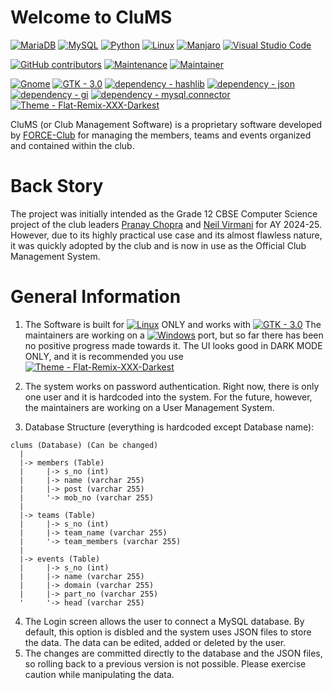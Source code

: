 # Welcome to CluMS
[![MariaDB](https://img.shields.io/badge/MariaDB-003545?style=for-the-badge&logo=mariadb&logoColor=white)](https://mariadb.org) [![MySQL](https://img.shields.io/badge/mysql-4479A1.svg?style=for-the-badge&logo=mysql&logoColor=white)](https://mysql.com) [![Python](https://img.shields.io/badge/python-3670A0?style=for-the-badge&logo=python&logoColor=ffdd54)](https://python.org) [![Linux](https://img.shields.io/badge/Linux-FCC624?style=for-the-badge&logo=linux&logoColor=black)](https://linux.org) [![Manjaro](https://img.shields.io/badge/Manjaro-35BF5C?style=for-the-badge&logo=Manjaro&logoColor=white)](https://manjaro.org) [![Visual Studio Code](https://img.shields.io/badge/Visual_Studio_Code-0078d7?style=for-the-badge)](https://code.visualstudio.com)

[![GitHub contributors](https://img.shields.io/github/contributors/Pranay-Chopra/CluMS?style=for-the-badge)](https://GitHub.com/Pranay-Chopra/CluMS/graphs/contributors/) [![Maintenance](https://img.shields.io/badge/Maintained%3F-no-red.svg?style=for-the-badge)](https://bitbucket.org/lbesson/ansi-colors) [![Maintainer](https://img.shields.io/badge/Maintainer-PranayChopra-blue?style=for-the-badge)](https://github.com/Pranay-Chopra)

[![Gnome](https://img.shields.io/badge/Gnome-blue?style=for-the-badge&logo=gnome&logoColor=black)](https://gnome.org) [![GTK - 3.0](https://img.shields.io/badge/GTK-3.0-green?style=for-the-badge&logo=gtk)](https://gtk.org) [![dependency - hashlib](https://img.shields.io/badge/dependency-hashlib-blue?style=for-the-badge)](https://pypi.org/project/hashlib) [![dependency - json](https://img.shields.io/badge/dependency-json-blue?style=for-the-badge)](https://pypi.org/project/json) [![dependency - gi](https://img.shields.io/badge/dependency-gi-blue?style=for-the-badge)](https://pypi.org/project/gi) [![dependency - mysql.connector](https://img.shields.io/badge/dependency-mysql.connector-blue?style=for-the-badge)](https://pypi.org/project/mysql.connector) [![Theme - Flat-Remix-XXX-Darkest](https://img.shields.io/badge/Theme-Flat--Remix--XXX--Darkest-191919?logo=gnome&style=for-the-badge)](https://github.com/daniruiz/Flat-Remix-Gtk)

CluMS (or Club Management Software) is a proprietary software developed by [FORCE-Club](github.com/FORCE-Fest) for managing the members, teams and events organized and contained within the club.

# Back Story
The project was initially intended as the Grade 12 CBSE Computer Science project of the club leaders [Pranay Chopra](github.com/Pranay-Chopra) and [Neil Virmani](github.com/NVirCX) for AY 2024-25. However, due to its highly practical use case and its almost flawless nature, it was quickly adopted by the club and is now in use as the Official Club Management System.

# General Information
1. The Software is built for [![Linux](https://img.shields.io/badge/Linux-FCC624?logo=linux&logoColor=black)](https://linux.org) ONLY and works with [![GTK - 3.0](https://img.shields.io/badge/GTK-3.0-green?logo=gtk)](https://gtk.org) The maintainers are working on a [![Windows](https://img.shields.io/badge/Windows-0078D6?logo=windows&logoColor=white)](https://www.microsoft.com/en-us/windows) port, but so far there has been no positive progress made towards it. The UI looks good in DARK MODE ONLY, and it is recommended you use [![Theme - Flat-Remix-XXX-Darkest](https://img.shields.io/badge/Theme-Flat--Remix--XXX--Darkest-191919?logo=gnome)](https://github.com/daniruiz/Flat-Remix-Gtk)

2. The system works on password authentication. Right now, there is only one user and it is hardcoded into the system. For the future, however, the maintainers are working on a User Management System.

3. Database Structure (everything is hardcoded except Database name):
   
```
clums (Database) (Can be changed)  
  |  
  |-> members (Table)  
  |     |-> s_no (int)  
  |     |-> name (varchar 255)  
  |     |-> post (varchar 255)  
  |     '-> mob_no (varchar 255)
  |  
  |-> teams (Table)  
  |     |-> s_no (int)
  |     |-> team_name (varchar 255)
  |     '-> team_members (varchar 255)
  |
  |-> events (Table)
  |     |-> s_no (int)
  |     |-> name (varchar 255)
  |     |-> domain (varchar 255)
  |     |-> part_no (varchar 255)
  '     '-> head (varchar 255)
```

4. The Login screen allows the user to connect a MySQL database. By default, this option is disbled and the system uses JSON files to store the data. The data can be edited, added or deleted by the user.
5. The changes are committed directly to the database and the JSON files, so rolling back to a previous version is not possible. Please exercise caution while manipulating the data.
